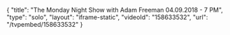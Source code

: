 {
    "title": "The Monday Night Show with Adam Freeman 04.09.2018 - 7 PM",
    "type": "solo",
    "layout": "iframe-static",
    "videoId": "158633532",
    "url": "\/tvpembed\/158633532"
}